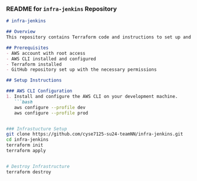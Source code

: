 
### README for `infra-jenkins` Repository

```markdown
# infra-jenkins

## Overview
This repository contains Terraform code and instructions to set up and manage the infrastructure required for a Jenkins instance on AWS. The setup includes networking components, EC2 instance provisioning, and reverse proxy configuration.

## Prerequisites
- AWS account with root access
- AWS CLI installed and configured
- Terraform installed
- GitHub repository set up with the necessary permissions

## Setup Instructions

### AWS CLI Configuration
1. Install and configure the AWS CLI on your development machine.
   ```bash
   aws configure --profile dev
   aws configure --profile prod


### Infrastucture Setup
git clone https://github.com/cyse7125-su24-teamNN/infra-jenkins.git
cd infra-jenkins
terraform init
terraform apply


# Destroy Infrastructure
terraform destroy
